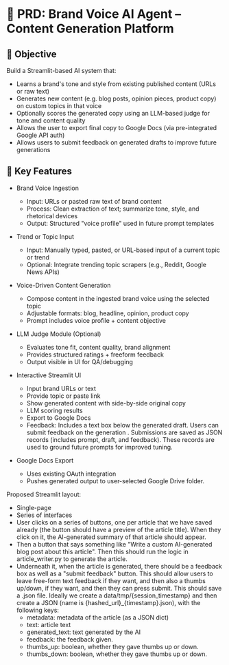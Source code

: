 # 🧠 PRD: Brand Voice AI Agent – Content Generation Platform

## 🎯 Objective

Build a Streamlit-based AI system that:

- Learns a brand's tone and style from existing published content (URLs or raw text)
- Generates new content (e.g. blog posts, opinion pieces, product copy) on custom topics in that voice
- Optionally scores the generated copy using an LLM-based judge for tone and content quality
- Allows the user to export final copy to Google Docs (via pre-integrated Google API auth)
- Allows users to submit feedback on generated drafts to improve future generations

## 🧩 Key Features

- Brand Voice Ingestion
  - Input: URLs or pasted raw text of brand content
  - Process: Clean extraction of text; summarize tone, style, and rhetorical devices
  - Output: Structured "voice profile" used in future prompt templates

- Trend or Topic Input
  - Input: Manually typed, pasted, or URL-based input of a current topic or trend
  - Optional: Integrate trending topic scrapers (e.g., Reddit, Google News APIs)

- Voice-Driven Content Generation
  - Compose content in the ingested brand voice using the selected topic
  - Adjustable formats: blog, headline, opinion, product copy
  - Prompt includes voice profile + content objective

- LLM Judge Module (Optional)
  - Evaluates tone fit, content quality, brand alignment
  - Provides structured ratings + freeform feedback
  - Output visible in UI for QA/debugging

- Interactive Streamlit UI
  - Input brand URLs or text
  - Provide topic or paste link
  - Show generated content with side-by-side original copy
  - LLM scoring results
  - Export to Google Docs
  - Feedback: Includes a text box below the generated draft. Users can submit feedback on the generation . Submissions are saved as JSON records (includes prompt, draft, and feedback). These records are used to ground future prompts for improved tuning.

- Google Docs Export
  - Uses existing OAuth integration
  - Pushes generated output to user-selected Google Drive folder.

Proposed Streamlit layout:

- Single-page
- Series of interfaces
- User clicks on a series of buttons, one per article that we have saved already (the button should have a preview of the article title). When they click on it, the AI-generated summary of that article should appear.
- Then a button that says something like "Write a custom AI-generated blog post about this article". Then this should run
the logic in article_writer.py to generate the article.
- Underneath it, when the article is generated, there should be a feedback box as well as a "submit feedback" button. This should allow users to leave free-form text feedback if they want, and then also a thumbs up/down, if they want, and then they
can press submit. This should save a .json file. Ideally we create a data/tmp/{session_timestamp} and then create a JSON (name is {hashed_url}_{timestamp}.json), with the following keys:
  - metadata: metadata of the article (as a JSON dict)
  - text: article text
  - generated_text: text generated by the AI
  - feedback: the feedback given.
  - thumbs_up: boolean, whether they gave thumbs up or down.
  - thumbs_down: boolean, whether they gave thumbs up or down.
